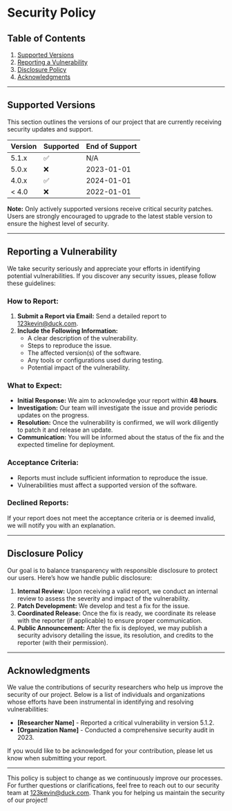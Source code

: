 # Security Policy

## Table of Contents
1. [Supported Versions](#supported-versions)
2. [Reporting a Vulnerability](#reporting-a-vulnerability)
3. [Disclosure Policy](#disclosure-policy)
4. [Acknowledgments](#acknowledgments)

---

## Supported Versions

This section outlines the versions of our project that are currently receiving security updates and support.

| Version | Supported          | End of Support |
| ------- | ------------------ | -------------- |
| 5.1.x   | :white_check_mark: | N/A            |
| 5.0.x   | :x:                | 2023-01-01     |
| 4.0.x   | :white_check_mark: | 2024-01-01     |
| < 4.0   | :x:                | 2022-01-01     |

**Note:** Only actively supported versions receive critical security patches. Users are strongly encouraged to upgrade to the latest stable version to ensure the highest level of security.

---

## Reporting a Vulnerability

We take security seriously and appreciate your efforts in identifying potential vulnerabilities. If you discover any security issues, please follow these guidelines:

### How to Report:
1. **Submit a Report via Email:** Send a detailed report to [123kevin@duck.com](mailto:123kevin@duck.com).
2. **Include the Following Information:**
   - A clear description of the vulnerability.
   - Steps to reproduce the issue.
   - The affected version(s) of the software.
   - Any tools or configurations used during testing.
   - Potential impact of the vulnerability.

### What to Expect:
- **Initial Response:** We aim to acknowledge your report within **48 hours**.
- **Investigation:** Our team will investigate the issue and provide periodic updates on the progress.
- **Resolution:** Once the vulnerability is confirmed, we will work diligently to patch it and release an update.
- **Communication:** You will be informed about the status of the fix and the expected timeline for deployment.

### Acceptance Criteria:
- Reports must include sufficient information to reproduce the issue.
- Vulnerabilities must affect a supported version of the software.

### Declined Reports:
If your report does not meet the acceptance criteria or is deemed invalid, we will notify you with an explanation.

---

## Disclosure Policy

Our goal is to balance transparency with responsible disclosure to protect our users. Here’s how we handle public disclosure:

1. **Internal Review:** Upon receiving a valid report, we conduct an internal review to assess the severity and impact of the vulnerability.
2. **Patch Development:** We develop and test a fix for the issue.
3. **Coordinated Release:** Once the fix is ready, we coordinate its release with the reporter (if applicable) to ensure proper communication.
4. **Public Announcement:** After the fix is deployed, we may publish a security advisory detailing the issue, its resolution, and credits to the reporter (with their permission).

---

## Acknowledgments

We value the contributions of security researchers who help us improve the security of our project. Below is a list of individuals and organizations whose efforts have been instrumental in identifying and resolving vulnerabilities:

- **[Researcher Name]** - Reported a critical vulnerability in version 5.1.2.
- **[Organization Name]** - Conducted a comprehensive security audit in 2023.

If you would like to be acknowledged for your contribution, please let us know when submitting your report.

---

This policy is subject to change as we continuously improve our processes. For further questions or clarifications, feel free to reach out to our security team at [123kevin@duck.com](mailto:123kevin@duck.com). Thank you for helping us maintain the security of our project! 
